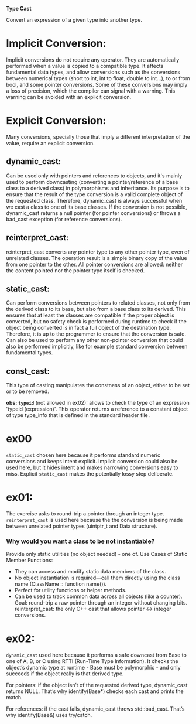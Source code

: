 **Type Cast**

Convert an expression of a given type into another type.

# Implicit Conversion:
Implicit conversions do not require any operator. They are automatically performed when a value is copied to a compatible type. It affects fundamental data types, and allow conversions such as the conversions between numerical types (short to int, int to float, double to int...), to or from bool, and some pointer conversions. Some of these conversions may imply a loss of precision, which the compiler can signal with a warning. This warning can be avoided with an explicit conversion.

# Explicit Conversion:
Many conversions, specially those that imply a different interpretation of the value, require an explicit conversion.

## dynamic_cast:
Can be used only with pointers and references to objects, and it's mainly used to perform downcasting (converting a pointer/reference of a base class to a derived class) in polymorphisms and inheritance. Its purpose is to ensure that the result of the type conversion is a valid complete object of the requested class.
Therefore, dynamic_cast is always successful when we cast a class to one of its base classes.
If the conversion is not possible, dynamic_cast returns a null pointer (for pointer conversions) or throws a bad_cast exception (for reference conversions).

## reinterpret_cast:
reinterpret_cast converts any pointer type to any other pointer type, even of unrelated classes. The operation result is a simple binary copy of the value from one pointer to the other. All pointer conversions are allowed: neither the content pointed nor the pointer type itself is checked.

## static_cast: 
Can perform conversions between pointers to related classes, not only from the derived class to its base, but also from a base class to its derived. This ensures that at least the classes are compatible if the proper object is converted, but no safety check is performed during runtime to check if the object being converted is in fact a full object of the destination type. Therefore, it is up to the programmer to ensure that the conversion is safe. Can also be used to perform any other non-pointer conversion that could also be performed implicitly, like for example standard conversion between fundamental types.

## const_cast:
This type of casting manipulates the constness of an object, either to be set or to be removed.

**obs: `typeid`** (not allowed in ex02): allows to check the type of an expression 'typeid (expression)'. This operator returns a reference to a constant object of type type_info that is defined in the standard header file <typeinfo>.

# ex00
`static_cast` chosen here because it performs standard numeric conversions and keeps intent explicit.
Implicit conversion could also be used here, but it hides intent and makes narrowing conversions easy to miss. Explicit `static_cast` makes the potentially lossy step deliberate.  

# ex01:
The exercise asks to round-trip a pointer through an integer type. `reinterpret_cast` is used here because the the conversion is being made between unrelated pointer types (uintptr_t and Data structure).

### Why would you want a class to be not instantiable?
Provide only static utilities (no object needed) - one of.
Use Cases of Static Member Functions:
- They can access and modify static data members of the class.
- No object instantiation is required—call them directly using the class name (ClassName :: function name()).
- Perfect for utility functions or helper methods.
- Can be used to track common data across all objects (like a counter).
Goal: round-trip a raw pointer through an integer without changing bits.
reinterpret_cast: the only C++ cast that allows pointer ↔ integer conversions.

# ex02:
`dynamic_cast` used here because it performs a safe downcast from Base to one of A, B, or C using RTTI (Run-Time Type Information). It checks the object’s dynamic type at runtime - Base must be polymorphic - and only succeeds if the object really is that derived type.

For pointers: if the object isn’t of the requested derived type, dynamic_cast returns NULL. That’s why identify(Base*) checks each cast and prints the match.

For references: if the cast fails, dynamic_cast throws std::bad_cast. That’s why identify(Base&) uses try/catch.
